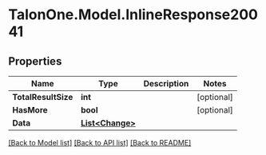 # TalonOne.Model.InlineResponse20041
## Properties

Name | Type | Description | Notes
------------ | ------------- | ------------- | -------------
**TotalResultSize** | **int** |  | [optional] 
**HasMore** | **bool** |  | [optional] 
**Data** | [**List&lt;Change&gt;**](Change.md) |  | 

[[Back to Model list]](../README.md#documentation-for-models) [[Back to API list]](../README.md#documentation-for-api-endpoints) [[Back to README]](../README.md)

